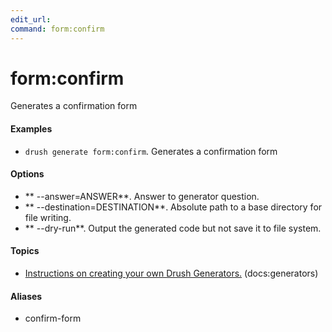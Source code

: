 ```yaml
---
edit_url: 
command: form:confirm
---
```

# form:confirm

Generates a confirmation form

#### Examples

- <code>drush generate form:confirm</code>. Generates a confirmation form

#### Options

- ** --answer=ANSWER**. Answer to generator question.
- ** --destination=DESTINATION**. Absolute path to a base directory for file writing.
- ** --dry-run**. Output the generated code but not save it to file system.

#### Topics

- [Instructions on creating your own Drush Generators.](../../vendor/drush/drush/docs/generators.md) (docs:generators)

#### Aliases

- confirm-form

